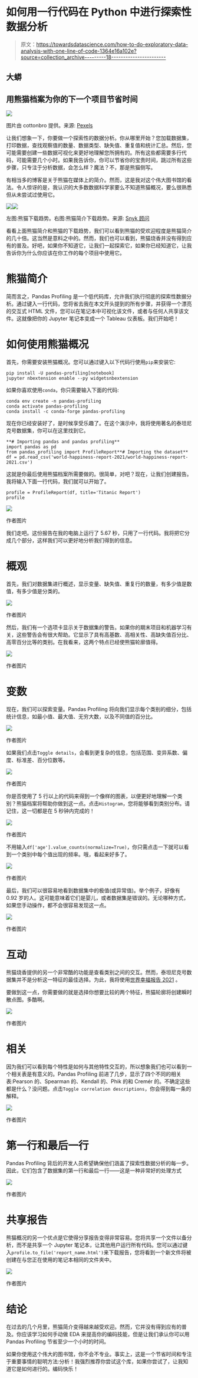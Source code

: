 # 如何用一行代码在 Python 中进行探索性数据分析

> 原文：<https://towardsdatascience.com/how-to-do-exploratory-data-analysis-with-one-line-of-code-1364e16a102e?source=collection_archive---------18----------------------->

## 大蟒

## 用熊猫档案为你的下一个项目节省时间

![](img/6f88eeaf307974e70d895888e7ce505d.png)

图片由 cottonbro 提供。来源: [Pexels](https://www.pexels.com/photo/man-in-white-dress-shirt-holding-white-ceramic-mug-4114623/)

让我们想象一下，你要做一个探索性的数据分析。你从哪里开始？您加载数据集，打印数据，查找观察值的数量、数据类型、缺失值、重复值和统计汇总。然后，您可能需要创建一些数据可视化来更好地理解您所拥有的。所有这些都需要多行代码，可能需要几个小时。如果我告诉你，你可以节省你的宝贵时间，跳过所有这些步骤，只专注于分析数据，会怎么样？魔法？不，那是熊猫侧写。

有相当多的博客是关于熊猫在媒体上的简介。然而，这是我对这个伟大图书馆的看法。令人惊讶的是，我认识的大多数数据科学家要么不知道熊猫概况，要么很熟悉但从未尝试过使用它。

![](img/f913f2b0e951d42478eb20eea98f913d.png)![](img/486e2ed67fe6e9e3a409ac0334ac98f1.png)

左图:熊猫下载趋势。右图:熊猫简介下载趋势。来源: [Snyk 顾问](https://snyk.io/advisor/)

看看上面熊猫简介和熊猫的下载趋势，我们可以看到熊猫的受欢迎程度是熊猫简介的几十倍。这当然是意料之中的。然而，我们也可以看到，熊猫烧香并没有得到应有的普及。好吧，如果你不知道它，让我们一起探索它，如果你已经知道它，让我告诉你为什么你应该在你工作的每个项目中使用它。

# 熊猫简介

简而言之，Pandas Profiling 是一个低代码库，允许我们执行彻底的探索性数据分析。通过键入一行代码，您将省去我在本文开头提到的所有步骤，并获得一个漂亮的交互式 HTML 文件，您可以在笔记本中可视化该文件，或者与任何人共享该文件。这就像把你的 Jupyter 笔记本变成一个 Tableau 仪表板。我们开始吧！

# 如何使用熊猫概况

首先，你需要安装熊猫概况。您可以通过键入以下代码行使用`pip`来安装它:

```
pip install -U pandas-profiling[notebook]
jupyter nbextension enable --py widgetsnbextension
```

如果你喜欢使用`conda`，你只需要输入下面的代码:

```
conda env create -n pandas-profiling
conda activate pandas-profiling
conda install -c conda-forge pandas-profiling
```

现在你已经安装好了，是时候享受乐趣了。在这个演示中，我将使用著名的泰坦尼克号数据集，你可以在这里找到它。

```
**# Importing pandas and pandas profiling**
import pandas as pd
from pandas_profiling import ProfileReport**# Importing the dataset**
df = pd.read_csv('world-happiness-report-2021/world-happiness-report-2021.csv')
```

这就是你最后使用熊猫档案所需要做的。很简单，对吧？现在，让我们创建报告。我将输入下面一行代码，我们就可以开始了。

```
profile = ProfileReport(df, title='Titanic Report')
profile
```

![](img/73f3d895225a1b8bb55c9dcee0934a50.png)

作者图片

我们走吧。这份报告在我的电脑上运行了 5.67 秒，只用了一行代码。我将把它分成几个部分，这样我们可以更好地分析我们得到的信息。

# 概观

首先，我们对数据集进行概述，显示变量、缺失值、重复行的数量，有多少值是数值，有多少值是分类的。

![](img/c707c05fd7c9a89f2a198b2626efd1c0.png)

作者图片

然后，我们有一个选项卡显示关于数据集的警告。如果你的期末项目和机器学习有关，这些警告会有很大帮助。它显示了具有高基数、高相关性、高缺失值百分比、高零百分比等的类别。在我看来，这两个特点已经使熊猫轮廓值得。

![](img/28490105d43c9e6c053369a5f558f209.png)

作者图片

# **变数**

现在，我们可以探索变量。Pandas Profiling 将向我们显示每个类别的细分，包括统计信息，如最小值、最大值、无穷大数，以及不同值的百分比。

![](img/df072605ff151ab931bdbdced167b44c.png)

作者图片

如果我们点击`Toggle details`，会看到更复杂的信息，包括范围、变异系数、偏度、标准差、百分位数等。

![](img/59b8ec5b3f7578d86f35a763e813a0b5.png)

作者图片

你是否使用了 5 行以上的代码来得到一个像样的图表，以便更好地理解一个类别？熊猫档案将帮助你做到这一点。点击`Histogram`，您将能够看到类别分布。请记住，这一切都是在 5 秒钟内完成的！

![](img/10a585c6f03a3319f3c18d9b2c91266f.png)

作者图片

不用输入`df['age'].value_counts(normalize=True)`，你只需点击一下就可以看到一个类别中每个值出现的频率。哦，看起来好多了。

![](img/c3602244434552c2f9f0589c9df4d299.png)

作者图片

最后，我们可以很容易地看到数据集中的极值(或异常值)。举个例子，好像有 0.92 岁的人。这可能意味着它们是婴儿，或者数据集是错误的。无论哪种方式，如果您手动操作，都不会很容易发现这一点。

![](img/58bd4bea0c804d25c8f308b9e1aa84e1.png)

作者图片

# **互动**

熊猫烧香提供的另一个非常酷的功能是查看类别之间的交互。然而，泰坦尼克号数据集并不是分析这一特征的最佳选择。为此，我将使用[世界幸福报告 2021](https://www.kaggle.com/unsdsn/world-happiness) 。

要做到这一点，你需要做的就是选择你想要比较的两个特征，熊猫轮廓将创建瞬时散点图。多酷啊。

![](img/a55deef1575d5afba4f6b3dfbd232819.png)

作者图片

# 相关

因为我们可以看到每个特性是如何与其他特性交互的，所以想象我们也可以看到一个相关表是有意义的。Pandas Profiling 前进了几步，显示了四个不同的相关表:Pearson 的、Spearman 的、Kendall 的、Phik 的和 Cremér 的。不确定这些都是什么？没问题。点击`Toggle correlation descriptions`，你会得到每一条的解释。

![](img/bcc4169cdbf01cf4e10ed96477344dc3.png)

作者图片

# 第一行和最后一行

Pandas Profiling 背后的开发人员希望确保他们涵盖了探索性数据分析的每一步。因此，它们包含了数据集的第一行和最后一行——这是一种非常好的处理方式

![](img/6e0935fca3835ec7d96a6fce39dacc62.png)

作者图片

# 共享报告

熊猫概况的另一个优点是它使得分享报告变得非常容易。您将共享一个文件以备分析，而不是共享一个 Jupyter 笔记本，让其他用户运行所有代码。您可以通过键入`profile.to_file('report_name.html')`来下载报告，您将看到一个新文件将被创建在与您正在使用的笔记本相同的文件夹中。

![](img/d86e73263aff59dc830d5f9cb5601e2d.png)

作者图片

# 结论

在过去的几个月里，熊猫简介变得越来越受欢迎。然而，它并没有得到应有的普及。你应该学习如何手动做 EDA 来提高你的编码技能，但是让我们承认你可以用 Pandas Profiling 节省至少一个小时的时间。

如果你使用这个伟大的图书馆，你不会不专业。事实上，这是一个节省时间和专注于重要事情的聪明方法:分析！我强烈推荐你尝试这个库，如果你尝试了，让我知道它是如何进行的。编码快乐！